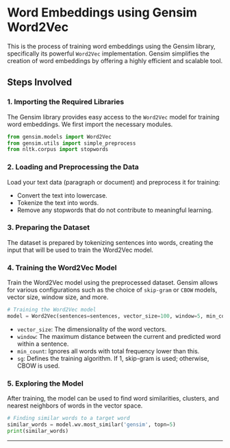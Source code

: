 # Word Embeddings using Gensim Word2Vec

This is the process of training word embeddings using the Gensim library, specifically its powerful `Word2Vec` implementation. Gensim simplifies the creation of word embeddings by offering a highly efficient and scalable tool.

## Steps Involved

### 1. **Importing the Required Libraries**  
   The Gensim library provides easy access to the `Word2Vec` model for training word embeddings. We first import the necessary modules.

   ```python
   from gensim.models import Word2Vec
   from gensim.utils import simple_preprocess
   from nltk.corpus import stopwords
   ```

### 2. **Loading and Preprocessing the Data**  
   Load your text data (paragraph or document) and preprocess it for training:
   - Convert the text into lowercase.
   - Tokenize the text into words.
   - Remove any stopwords that do not contribute to meaningful learning.

### 3. **Preparing the Dataset**  
   The dataset is prepared by tokenizing sentences into words, creating the input that will be used to train the Word2Vec model.

### 4. **Training the Word2Vec Model**  
   Train the Word2Vec model using the preprocessed dataset. Gensim allows for various configurations such as the choice of `skip-gram` or `CBOW` models, vector size, window size, and more.

   ```python
   # Training the Word2Vec model
   model = Word2Vec(sentences=sentences, vector_size=100, window=5, min_count=1, sg=0)
   ```

   - `vector_size`: The dimensionality of the word vectors.
   - `window`: The maximum distance between the current and predicted word within a sentence.
   - `min_count`: Ignores all words with total frequency lower than this.
   - `sg`: Defines the training algorithm. If 1, skip-gram is used; otherwise, CBOW is used.

### 5. **Exploring the Model**  
   After training, the model can be used to find word similarities, clusters, and nearest neighbors of words in the vector space.

   ```python
   # Finding similar words to a target word
   similar_words = model.wv.most_similar('gensim', topn=5)
   print(similar_words)
   ```
--- 
